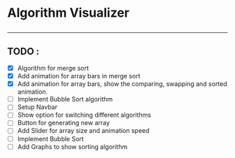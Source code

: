 # Algorithm Visualizer <hr/>

## TODO :


- [x] Algorithm for merge sort
- [x] Add animation for array bars in merge sort
- [x] Add animation for array bars, show the comparing, swapping and sorted animation.
- [ ] Implement Bubble Sort algorithm
- [ ] Setup Navbar
- [ ] Show option for switching different algorithms
- [ ] Button for generating new array
- [ ] Add Slider for array size and animation speed
- [ ] Implement Bubble Sort
- [ ] Add Graphs to show sorting algorithm
